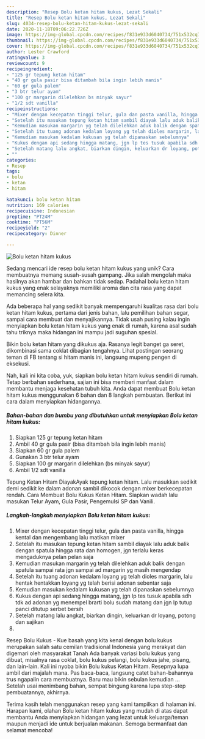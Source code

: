 ```yaml
---
description: "Resep Bolu ketan hitam kukus, Lezat Sekali"
title: "Resep Bolu ketan hitam kukus, Lezat Sekali"
slug: 4034-resep-bolu-ketan-hitam-kukus-lezat-sekali
date: 2020-11-18T09:06:22.726Z
image: https://img-global.cpcdn.com/recipes/f831e933d6040734/751x532cq70/bolu-ketan-hitam-kukus-foto-resep-utama.jpg
thumbnail: https://img-global.cpcdn.com/recipes/f831e933d6040734/751x532cq70/bolu-ketan-hitam-kukus-foto-resep-utama.jpg
cover: https://img-global.cpcdn.com/recipes/f831e933d6040734/751x532cq70/bolu-ketan-hitam-kukus-foto-resep-utama.jpg
author: Lester Crawford
ratingvalue: 3
reviewcount: 9
recipeingredient:
- "125 gr tepung ketan hitam"
- "40 gr gula pasir bisa ditambah bila ingin lebih manis"
- "60 gr gula palem"
- "3 btr telur ayam"
- "100 gr margarin dilelehkan bs minyak sayur"
- "1/2 sdt vanilla"
recipeinstructions:
- "Mixer dengan kecepatan tinggi telur, gula dan pasta vanilla, hingga kental dan mengembang lalu matikan mixer"
- "Setelah itu masukan tepung ketan hitam sambil diayak lalu aduk balik dengan spatula hingga rata dan homogen, jgn terlalu keras mengaduknya pelan pelan saja"
- "Kemudian masukan margarin yg telah dilelehkan aduk balik dengan spatula sampai rata jgn sampai ad margarin yg masih mengendap"
- "Setelah itu tuang adonan kedalam loyang yg telah dioles margarin, lalu hentak hentakkan loyang yg telah berisi adonan sebentar saja"
- "Kemudian masukan kedalam kukusan yg telah dipanaskan sebelumnya"
- "Kukus dengan api sedang hingga matang, jgn lp tes tusuk apabila sdh tdk ad adonan yg menempel brarti bolu sudah matang dan jgn lp tutup panci ditutup serbet bersih"
- "Setelah matang lalu angkat, biarkan dingin, keluarkan dr loyang, potong dan sajikan"
- ""
categories:
- Resep
tags:
- bolu
- ketan
- hitam

katakunci: bolu ketan hitam 
nutrition: 169 calories
recipecuisine: Indonesian
preptime: "PT24M"
cooktime: "PT56M"
recipeyield: "2"
recipecategory: Dinner

---
```



![Bolu ketan hitam kukus](https://img-global.cpcdn.com/recipes/f831e933d6040734/751x532cq70/bolu-ketan-hitam-kukus-foto-resep-utama.jpg)

Sedang mencari ide resep bolu ketan hitam kukus yang unik? Cara membuatnya memang susah-susah gampang. Jika salah mengolah maka hasilnya akan hambar dan bahkan tidak sedap. Padahal bolu ketan hitam kukus yang enak selayaknya memiliki aroma dan cita rasa yang dapat memancing selera kita.

Ada beberapa hal yang sedikit banyak mempengaruhi kualitas rasa dari bolu ketan hitam kukus, pertama dari jenis bahan, lalu pemilihan bahan segar, sampai cara membuat dan menyajikannya. Tidak usah pusing kalau ingin menyiapkan bolu ketan hitam kukus yang enak di rumah, karena asal sudah tahu triknya maka hidangan ini mampu jadi suguhan spesial.

Bikin bolu ketan hitam yang dikukus aja. Rasanya legit banget ga seret, dikombinasi sama coklat dibagian tengahnya. Lihat postingan seorang teman di FB tentang si hitam manis ini, langsung mupeng pengen di eksekusi.


Nah, kali ini kita coba, yuk, siapkan bolu ketan hitam kukus sendiri di rumah. Tetap berbahan sederhana, sajian ini bisa memberi manfaat dalam membantu menjaga kesehatan tubuh kita. Anda dapat membuat Bolu ketan hitam kukus menggunakan 6 bahan dan 8 langkah pembuatan. Berikut ini cara dalam menyiapkan hidangannya.

<!--inarticleads1-->

##### Bahan-bahan dan bumbu yang dibutuhkan untuk menyiapkan Bolu ketan hitam kukus:

1. Siapkan 125 gr tepung ketan hitam
1. Ambil 40 gr gula pasir (bisa ditambah bila ingin lebih manis)
1. Siapkan 60 gr gula palem
1. Gunakan 3 btr telur ayam
1. Siapkan 100 gr margarin dilelehkan (bs minyak sayur)
1. Ambil 1/2 sdt vanilla


Tepung Ketan Hitam DiayakAyak tepung ketan hitam. Lalu masukkan sedikit demi sedikit ke dalam adonan sambil dikocok dengan mixer berkecepatan rendah. Cara Membuat Bolu Kukus Ketan Hitam. Siapkan wadah lalu masukan Telur Ayam, Gula Pasir, Pengemulsi SP dan Vanili. 

<!--inarticleads2-->

##### Langkah-langkah menyiapkan Bolu ketan hitam kukus:

1. Mixer dengan kecepatan tinggi telur, gula dan pasta vanilla, hingga kental dan mengembang lalu matikan mixer
1. Setelah itu masukan tepung ketan hitam sambil diayak lalu aduk balik dengan spatula hingga rata dan homogen, jgn terlalu keras mengaduknya pelan pelan saja
1. Kemudian masukan margarin yg telah dilelehkan aduk balik dengan spatula sampai rata jgn sampai ad margarin yg masih mengendap
1. Setelah itu tuang adonan kedalam loyang yg telah dioles margarin, lalu hentak hentakkan loyang yg telah berisi adonan sebentar saja
1. Kemudian masukan kedalam kukusan yg telah dipanaskan sebelumnya
1. Kukus dengan api sedang hingga matang, jgn lp tes tusuk apabila sdh tdk ad adonan yg menempel brarti bolu sudah matang dan jgn lp tutup panci ditutup serbet bersih
1. Setelah matang lalu angkat, biarkan dingin, keluarkan dr loyang, potong dan sajikan
1. 


Resep Bolu Kukus - Kue basah yang kita kenal dengan bolu kukus merupakan salah satu cemilan tradisional Indonesia yang merakyat dan digemari oleh masyarakat Tanah Ada banyak variasi bolu kukus yang dibuat, misalnya rasa coklat, bolu kukus pelangi, bolu kukus jahe, pisang, dan lain-lain. Kali ini nyoba bikin Bolu kukus Ketan Hitam. Resepnya lupa ambil dari majalah mana. Pas baca-baca, langsung catet bahan-bahannya trus ngapalin cara membuatnya. Baru mau bikin sebulan kemudian … Setelah usai menimbang bahan, sempat bingung karena lupa step-step pembuatannya, akhirnya. 

Terima kasih telah menggunakan resep yang kami tampilkan di halaman ini. Harapan kami, olahan Bolu ketan hitam kukus yang mudah di atas dapat membantu Anda menyiapkan hidangan yang lezat untuk keluarga/teman maupun menjadi ide untuk berjualan makanan. Semoga bermanfaat dan selamat mencoba!
